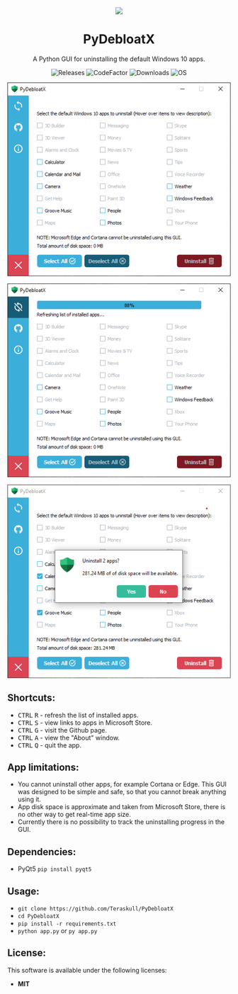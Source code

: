 <p align="center">
  <img width="10%" align="center" src="icon.ico">
</p>
<h1 align="center">
  PyDebloatX
</h1>

<p align="center">
    A Python GUI for uninstalling the default Windows 10 apps.
</p>

<p align="center">
  <a style="text-decoration:none" href="https://github.com/Teraskull/PyDebloatX/releases">
    <img src="https://img.shields.io/github/v/release/Teraskull/PyDebloatX?label=Version&style=flat-square&color=00B16A" alt="Releases" />
  </a>
  <a style="text-decoration:none" href="https://www.codefactor.io/repository/github/teraskull/pydebloatx">
    <img src="https://www.codefactor.io/repository/github/teraskull/pydebloatx/badge?style=flat-square" alt="CodeFactor" />
  </a>
  <a style="text-decoration:none" href="https://github.com/Teraskull/PyDebloatX/releases">
    <img src="https://img.shields.io/github/downloads/teraskull/pydebloatx/total?color=00B16A&style=flat-square" alt="Downloads" />
  </a>
  <a style="text-decoration:none">
    <img src="https://img.shields.io/badge/OS-Windows%2010-blue?style=flat-square&color=00B16A" alt="OS" />
  </a>
</p>

<div align="center">

![Main window screenshot](screenshots/app_main.png)

![Loading screenshot](screenshots/app_loading.png)

![Confirmation screenshot](screenshots/app_confirm.png)

</div>


## Shortcuts:

* <kbd>CTRL</kbd> <kbd>R</kbd> - refresh the list of installed apps.
* <kbd>CTRL</kbd> <kbd>S</kbd> - view links to apps in Microsoft Store.
* <kbd>CTRL</kbd> <kbd>G</kbd> - visit the Github page.
* <kbd>CTRL</kbd> <kbd>A</kbd> - view the "About" window.
* <kbd>CTRL</kbd> <kbd>Q</kbd> - quit the app.

## App limitations:

* You cannot uninstall other apps, for example Cortana or Edge. This GUI was designed to be simple and safe, so that you cannot break anything using it.
* App disk space is approximate and taken from Microsoft Store, there is no other way to get real-time app size.
* Currently there is no possibility to track the uninstalling progress in the GUI.

## Dependencies:

* PyQt5
    ```pip install pyqt5```

## Usage:

* ```git clone https://github.com/Teraskull/PyDebloatX```
* ```cd PyDebloatX```
* ```pip install -r requirements.txt```
* ```python app.py``` or ```py app.py```

## License:

This software is available under the following licenses:

  * **MIT**
